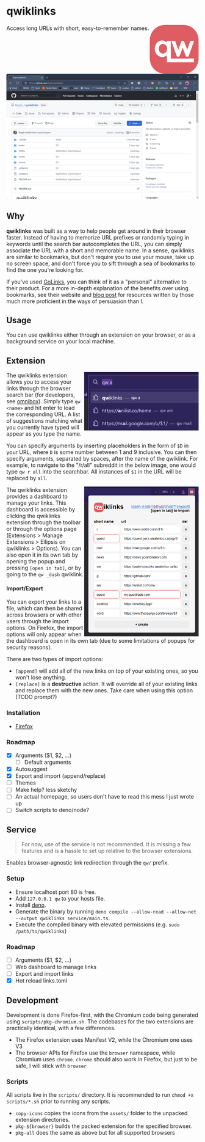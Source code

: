 # qwiklinks

<p><img align="right" src="assets/icons/qw-128.png" alt="qwiklinks Logo" /></p>
Access long URLs with short, easy-to-remember names.

![Demo](assets/demo.gif)

## Why

**qwiklinks** was built as a way to help people get around in their browser faster. Instead of having to memorize URL prefixes or randomly typing in keywords until the search bar autocompletes the URL, you can simply associate the URL with a short and memorable name. In a sense, qwiklinks are similar to bookmarks, but don't require you to use your mouse, take up no screen space, and don't force you to sift through a sea of bookmarks to find the one you're looking for.

If you've used [GoLinks](https://www.golinks.io/), you can think of it as a "personal" alternative to their product. For a more in-depth explanation of the benefits over using bookmarks, see their website and [blog post](https://www.golinks.com/blog/how-to-save-links-the-better-alternative-to-bookmarks/) for resources written by those much more proficient in the ways of persuasion than I.

## Usage

You can use qwiklinks either through an extension on your browser, or as a background service on your local machine.

## Extension

<div>
<p><img align="right" src="assets/suggest.png" alt="qwiklinks Logo" width="300"/></p>

The qwiklinks extension allows you to access your links through the browser search bar (for developers, see [omnibox](https://developer.mozilla.org/en-US/docs/Mozilla/Add-ons/WebExtensions/API/omnibox)). Simply type `qw <name>` and hit enter to load the corresponding URL. A list of suggestions matching what you currently have typed will appear as you type the name.

You can specify arguments by inserting placeholders in the form of `$D` in your URL, where `D` is some number between 1 and 9 inclusive. You can then specify arguments, separated by spaces, after the name of the qwiklink. For example, to navigate to the "/r/all" subreddit in the below image, one would type `qw r all` into the searchbar. All instances of `$1` in the URL will be replaced by `all`.

</div>

<div>
<p><img align="right" src="assets/popup.png" alt="qwiklinks Logo" width="300"/></p>

The qwiklinks extension provides a dashboard to manage your links. This dashboard is accessible by clicking the qwiklinks extension through the toolbar or through the options page (Extensions > Manage Extensions > Ellipsis on qwiklinks > Options). You can also open it in its own tab by opening the popup and pressing `[open in tab]`, or by going to the `qw _dash` qwiklink.

</div>

#### Import/Export

You can export your links to a file, which can then be shared across browsers or with other users through the import options. On Firefox, the import options will only appear when the dashboard is open in its own tab (due to some limitations of popups for security reasons).

There are two types of import options:

- `[append]` will add all of the new links on top of your existing ones, so you won't lose anything.
- `[replace]` is a **destructive** action. It will override all of your existing links and replace them with the new ones. Take care when using this option (TODO prompt?)

### Installation

- [Firefox](https://addons.mozilla.org/en-CA/firefox/addon/qwiklinks/)

### Roadmap

- [x] Arguments ($1, $2, ...)
  - [ ] Default arguments
- [x] Autosuggest
- [x] Export and import (append/replace)
- [ ] Themes
- [ ] Make help? less sketchy
- [ ] An actual homepage, so users don't have to read this mess I just wrote up
- [ ] Switch scripts to deno/node?

## Service

> For now, use of the service is not recommended. It is missing a few features and is a hassle to set up relative to the browser extensions.

Enables browser-agnostic link redirection through the `qw/` prefix.

### Setup

- Ensure localhost port 80 is free.
- Add `127.0.0.1 qw` to your hosts file.
- Install [deno](https://deno.land/).
- Generate the binary by running `deno compile --allow-read --allow-net --output qwiklinks service/main.ts`.
- Execute the compiled binary with elevated permissions (e.g. `sudo /path/to/qwiklinks`)

### Roadmap

- [ ] Arguments ($1, $2, ...)
- [ ] Web dashboard to manage links
- [ ] Export and import links
- [x] Hot reload links.toml

## Development

Development is done Firefox-first, with the Chromium code being generated using `scripts/pkg-chromium.sh`. The codebases for the two extensions are practically identical, with a few differences.

- The Firefox extension uses Manifest V2, while the Chromium one uses V3
- The browser APIs for Firefox use the `browser` namespace, while Chromium uses `chrome`. `chrome` should also work in Firefox, but just to be safe, I will stick with `browser`

### Scripts

All scripts live in the `scripts/` directory. It is recommended to run `chmod +x scripts/*.sh` prior to running any scripts.

- `copy-icons` copies the icons from the `assets/` folder to the unpacked extension directories.
- `pkg-${browser}` builds the packed extension for the specified browser.
- `pkg-all` does the same as above but for all supported browsers
